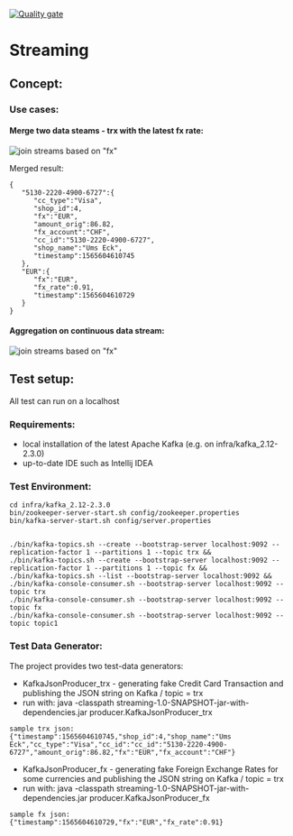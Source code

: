 [![Quality gate](https://sonarcloud.io/api/project_badges/quality_gate?project=zBrainiac_Streaming)](https://sonarcloud.io/dashboard?id=zBrainiac_Streaming)
# Streaming

## Concept:  



### Use cases:  
#### Merge two data steams - trx with the latest fx rate:  

![join streams based on "fx"](https://github.com/zBrainiac/Streaming/blob/master/Images/FlumeJoinStreams.png?raw=true "Title")


Merged result:
```
{
   "5130-2220-4900-6727":{
      "cc_type":"Visa",
      "shop_id":4,
      "fx":"EUR",
      "amount_orig":86.82,
      "fx_account":"CHF",
      "cc_id":"5130-2220-4900-6727",
      "shop_name":"Ums Eck",
      "timestamp":1565604610745
   },
   "EUR":{
      "fx":"EUR",
      "fx_rate":0.91,
      "timestamp":1565604610729
   }
}
```

#### Aggregation on continuous data stream:  
![join streams based on "fx"](https://github.com/zBrainiac/Streaming/blob/master/Images/FlumeAggStreams.png?raw=true "Title")


## Test setup:
All test can run on a localhost

### Requirements:  
- local installation of the latest Apache Kafka (e.g. on infra/kafka_2.12-2.3.0)
- up-to-date IDE such as Intellij IDEA

### Test Environment:  
```
cd infra/kafka_2.12-2.3.0  
bin/zookeeper-server-start.sh config/zookeeper.properties  
bin/kafka-server-start.sh config/server.properties  


./bin/kafka-topics.sh --create --bootstrap-server localhost:9092 --replication-factor 1 --partitions 1 --topic trx &&  
./bin/kafka-topics.sh --create --bootstrap-server localhost:9092 --replication-factor 1 --partitions 1 --topic fx &&  
./bin/kafka-topics.sh --list --bootstrap-server localhost:9092 &&  
./bin/kafka-console-consumer.sh --bootstrap-server localhost:9092 --topic trx
./bin/kafka-console-consumer.sh --bootstrap-server localhost:9092 --topic fx
./bin/kafka-console-consumer.sh --bootstrap-server localhost:9092 --topic topic1
``` 

### Test Data Generator:
The project provides two test-data generators:  
- KafkaJsonProducer_trx - generating fake Credit Card Transaction and publishing the JSON string on Kafka / topic = trx 
- run with: java -classpath streaming-1.0-SNAPSHOT-jar-with-dependencies.jar producer.KafkaJsonProducer_trx  
```
sample trx json:
{"timestamp":1565604610745,"shop_id":4,"shop_name":"Ums Eck","cc_type":"Visa","cc_id":"cc_id":"5130-2220-4900-6727","amount_orig":86.82,"fx":"EUR","fx_account":"CHF"}
```  
- KafkaJsonProducer_fx - generating fake Foreign Exchange Rates for some currencies and publishing the JSON string on Kafka / topic = trx 
- run with: java -classpath streaming-1.0-SNAPSHOT-jar-with-dependencies.jar producer.KafkaJsonProducer_fx  

```  
sample fx json:
{"timestamp":1565604610729,"fx":"EUR","fx_rate":0.91}
```


